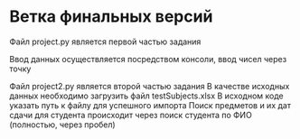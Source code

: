 # Ветка финальных версий

Файл project.py является первой частью задания

Ввод данных осуществляется посредством консоли, ввод чисел через точку

Файл project2.py является второй частью задания
В качестве исходных данных необходимо загрузить файл testSubjects.xlsx 
В исходном коде указать путь к файлу для успешного импорта
Поиск предметов и их дат сдачи для студента происходит через поиск студента по ФИО (полностью, через пробел)
